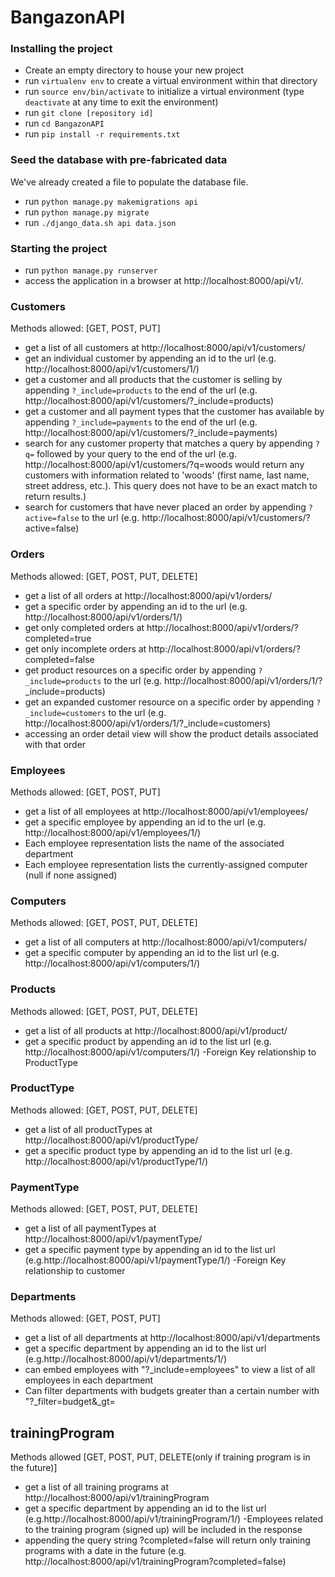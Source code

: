 # BangazonAPI

### Installing the project
- Create an empty directory to house your new project
- run `virtualenv env` to create a virtual environment within that directory
- run `source env/bin/activate` to initialize a virtual environment (type `deactivate` at any time to exit the environment)
- run `git clone [repository id]`
- run `cd BangazonAPI`
- run `pip install -r requirements.txt`

### Seed the database with pre-fabricated data
We've already created a file to populate the database file.
- run `python manage.py makemigrations api`
- run `python manage.py migrate`
- run `./django_data.sh api data.json`

### Starting the project
- run `python manage.py runserver`
- access the application in a browser at http://localhost:8000/api/v1/.

### Customers
Methods allowed: [GET, POST, PUT]

- get a list of all customers at http://localhost:8000/api/v1/customers/
- get an individual customer by appending an id to the url (e.g. http://localhost:8000/api/v1/customers/1/)
- get a customer and all products that the customer is selling by appending `?_include=products` to the end of the url (e.g. http://localhost:8000/api/v1/customers/?_include=products)
- get a customer and all payment types that the customer has available by appending `?_include=payments` to the end of the url (e.g. http://localhost:8000/api/v1/customers/?_include=payments)
- search for any customer property that matches a query by appending `?q=` followed by your query to the end of the url (e.g. http://localhost:8000/api/v1/customers/?q=woods would return any customers with information related to 'woods' (first name, last name, street address, etc.). This query does not have to be an exact match to return results.)
- search for customers that have never placed an order  by appending `?active=false` to the url (e.g. http://localhost:8000/api/v1/customers/?active=false)

### Orders
Methods allowed: [GET, POST, PUT, DELETE]

- get a list of all orders at http://localhost:8000/api/v1/orders/
- get a specific order by appending an id to the url (e.g. http://localhost:8000/api/v1/orders/1/)
- get only completed orders at http://localhost:8000/api/v1/orders/?completed=true
- get only incomplete orders at http://localhost:8000/api/v1/orders/?completed=false
- get product resources on a specific order by appending `?_include=products` to the url (e.g. http://localhost:8000/api/v1/orders/1/?_include=products)
- get an expanded customer resource on a specific order by appending `?_include=customers` to the url (e.g. http://localhost:8000/api/v1/orders/1/?_include=customers)
- accessing an order detail view will show the product details associated with that order

### Employees
Methods allowed: [GET, POST, PUT]

- get a list of all employees at http://localhost:8000/api/v1/employees/
- get a specific employee by appending an id to the url (e.g. http://localhost:8000/api/v1/employees/1/)
- Each employee representation lists the name of the associated department
- Each employee representation lists the currently-assigned computer (null if none assigned)

### Computers
Methods allowed: [GET, POST, PUT, DELETE]

- get a list of all computers at http://localhost:8000/api/v1/computers/
- get a specific computer by appending an id to the list url (e.g. http://localhost:8000/api/v1/computers/1/)


### Products
Methods allowed: [GET, POST, PUT, DELETE]

- get a list of all products at http://localhost:8000/api/v1/product/
- get a specific product by appending an id to the list url (e.g. http://localhost:8000/api/v1/computers/1/)
-Foreign Key relationship to ProductType

### ProductType
Methods allowed: [GET, POST, PUT, DELETE]

- get a list of all productTypes at http://localhost:8000/api/v1/productType/
- get a specific product type by appending an id to the list url (e.g. http://localhost:8000/api/v1/productType/1/)

### PaymentType
Methods allowed: [GET, POST, PUT, DELETE]

- get a list of all paymentTypes at http://localhost:8000/api/v1/paymentType/
- get a specific payment type by appending an id to the list url (e.g.http://localhost:8000/api/v1/paymentType/1/)
-Foreign Key relationship to customer

### Departments
Methods allowed: [GET, POST, PUT]

- get a list of all departments at http://localhost:8000/api/v1/departments
- get a specific department by appending an id to the list url (e.g.http://localhost:8000/api/v1/departments/1/)
- can embed employees with "?_include=employees" to view a list of all employees in each department
- Can filter departments with budgets greater than a certain number with "?_filter=budget&_gt=

## trainingProgram

Methods allowed [GET, POST, PUT, DELETE(only if training program is in the future)]

- get a list of all training programs at http://localhost:8000/api/v1/trainingProgram
- get a specific department by appending an id to the list url (e.g.http://localhost:8000/api/v1/trainingProgram/1/)
-Employees related to the training program (signed up) will be included in the response
- appending the query string ?completed=false will return only training programs with a date in the future (e.g. http://localhost:8000/api/v1/trainingProgram?completed=false)



